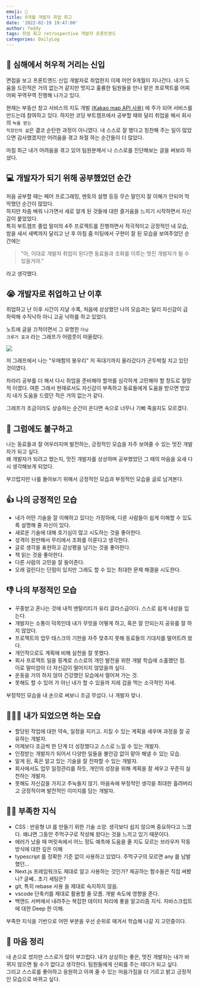 ```yaml
---
emoji: 🌊
title: 9개월 개발자 취업 회고
date: '2022-02-19 19:47:00'
author: Teddy
tags: 취업 회고 retrospective 개발자 프론트엔드
categories: DailyLog
---
```


## 🌊 심해에서 허우적 거리는 신입

면접을 보고 프론트엔드 신입 개발자로 취업한지 이제 어언 9개월이 지나간다. 내가 도움을 드린적은 거의 없는거 같지만 멋지고 훌륭한 팀원들을 만나 맡은 프로젝트를 어찌어찌 꾸역꾸역 진행해 나가고 있다.

현재는 부동산 창고 서비스의 지도 개발 [(Kakao map API 사용)](https://apis.map.kakao.com/web/) 에 주가 되어 서비스를 만드는데 참여하고 있다.
하지만 코딩 부트캠프에서 공부할 때와 달리 취업을 해서 회사의 <code class="language-text">녹을 받는 직장인의 삶</code>은 결코 순탄한 과정이 아니였다. 내 스스로 잘 했다고 칭찬해 주는 일이 많았으면 감사했겠지만 어려움을 겪고 좌절 하는 순간들이 더 많았다.

마침 최근 내가 어려움을 겪고 있어 팀원분께서 나 스스로를 진단해보는 글을 써보라 하셨다.

## 💻 개발자가 되기 위해 공부했었던 순간

처음 공부할 때는 페어 프로그래밍, 멘토의 설명 등등 무슨 말인지 잘 이해가 안되어 막막했던 순간이 많았다. <br />하지만 차츰 배워 나가면서 새로 알게 된 것들에 대한 즐거움을 느끼기 시작하면서 자신감이 붙었었다.
<br />특히 부트캠프 졸업 말미의 4주 프로젝트를 진행하면서 적극적이고 긍정적인 내 모습, 밤을 새서 새벽까지 달리고 난 후 아침 줌 미팅에서 구현이 잘 된 모습을 보여주었던 순간에는

> "아, 이대로 개발자 취업이 된다면 동료들과 조화를 이루는 멋진 개발자가 될 수 있을거야."

라고 생각했다.

## 😭 개발자로 취업하고 난 이후

취업하고 난 이후 시간이 지날 수록, 처음에 상상했던 나의 모습과는 달리 자신감이 급 하락해 수직낙하 아니 고공 낙하를 하고 있었다.

노트에 글을 끄적이면서 그 유명한 <code class="language-text">더닝 크루거 효과</code> 라는 그래프가 어렴풋이 떠올랐다.

![](https://ww.namu.la/s/d537591d053b6f0ccbca16cf29dd10f6274313f24f6941928954f06ae92264a34ac775d9916adbfe0b5c20a7b8ed68628b3b8c04c85447b8cb13629f4592770355acfb7116932be4509ad0e1fd478445612113eaf1111c8392bdbd2cd21abcf8)

저 그래프에서 나는 "우매함의 봉우리" 저 꼭대기까지 올라갔다가 곤두박질 치고 있던 것이였다.

차라리 공부를 더 해서 다시 취업을 준비해야 할까를 심각하게 고민해야 할 정도로 절망적 이였다. 여튼 그래서 현재로서도 자신감이 부족하고 동료들에게 도움을 받으면 받았지 내가 도움을 드렸던 적은 거의 없는거 같다.

그래프가 조금이라도 상승하는 순간이 온다면 속으로 너무나 기뻐 죽을지도 모르겠다.

## 🚨 그럼에도 불구하고

나는 동료들과 잘 어우러지며 발전하는, 긍정적인 모습을 자주 보여줄 수 있는 멋진 개발자가 되고 싶다.<br/>
왜 개발자가 되려고 했는지, 멋진 개발자를 상상하며 공부했었던 그 때의 마음을 요새 다시 생각해보게 되었다.

부끄럽지만 나를 돌아보기 위해서 긍정적인 모습과 부정적인 모습을 글로 남겨본다.

## 👍 나의 긍정적인 모습

- 내가 어떤 기술을 잘 이해하고 있다는 가정하에, 다른 사람들이 쉽게 이해할 수 있도록 설명해 줄 자신이 있다.
- 새로운 기술에 대해 호기심이 많고 시도하는 것을 좋아한다.
- 성격이 원만해서 무리에서 조화를 이룬다고 생각한다.
- 글로 생각을 표현하고 감상평을 남기는 것을 좋아한다.
- 책 읽는 것을 좋아한다.
- 다른 사람의 고민을 잘 들어준다.
- 오래 걸린다는 단점이 있지만 그래도 할 수 있는 최대한 문제 해결을 시도한다.

## 👎 나의 부정적인 모습

- 꾸중받고 혼나는 것에 내적 멘탈리티가 유리 글라스급이다. 스스로 쉽게 내상을 입는다.
- 개발자는 소통이 덕목인데 내가 무엇을 어떻게 하고, 혹은 잘 안되는지 공유를 잘 하지 않았다.
- 프로젝트의 업무 태스크의 기한을 자주 맞추지 못해 동료들의 기대치를 떨어트려 왔다.
- 개인적으로도 계획에 비해 실천을 잘 못했다.
- 회사 프로젝트 일을 핑계로 스스로의 개인 발전을 위한 개발 학습에 소홀했던 점. <br />이로 말미암아 더 자신감이 떨어지지 않았을까 싶다.
- 운동을 거의 하지 않아 건강했던 모습에서 멀어져 가는 것.
- 못해도 할 수 있어 가 아닌 내가 할 수 있을까 지레 겁을 먹는 소극적인 자세.

부정적인 모습을 내 손으로 써보니 조금 무섭다. 나 개발자 맞나.

## 🦹🏼‍♂️ 내가 되었으면 하는 모습

- 할당된 작업에 대한 약속, 일정을 지키고. 지킬 수 있는 계획을 세우며 과정을 잘 공유하는 개발자.
- 어제보다 조금씩 한 단계 더 성장했다고 스스로 느낄 수 있는 개발자.
- 인정받는 개발자가 되어서 다양한 일들을 불안감 없이 맡아 해낼 수 있는 모습.
- 알게 된, 혹은 알고 있는 기술을 잘 전파할 수 있는 개발자.
- 회사에서도 업무 일정관리를 하듯, 개인의 성장을 위해 계획을 잘 세우고 꾸준히 실천하는 개발자.
- 못해도 자신감을 가지고 주눅들지 않기. 마음속에 부정적인 생각을 최대한 흘려버리고 긍정적이며 발전적인 이미지를 담는 개발자.

## 🥷🏻 부족한 지식

- CSS : 반응형 UI 를 만들기 위한 기술 소양. 생각보다 쉽지 않으며 중요하다고 느꼈다. 왜냐면 그동안 주먹구구로 작성해 왔다는 것을 느끼고 있기 때문이다.
- 에러가 났을 때 머릿속에서 어느 정도 예측에 도움을 줄 지도 모르는 브라우저 작동방식에 대한 깊은 이해
- typescript 를 정확한 기준 없이 사용하고 있었다. 주먹구구의 모르면 any 를 남발했던...
- Next.js 프레임워크도 제대로 알고 사용하는 것인가? 제공하는 함수들은 직접 써봤나? 글쎄.. 초기 세팅은?
- git, 특히 rebase 사용 을 제대로 숙지하지 않음.
- vscode 단축키를 제대로 활용할 줄 모름. 개발 속도에 영향을 준다.
- 백엔드 서버에서 내려주는 복잡한 데이터 처리에 좋을 알고리즘 지식. 자바스크립트에 대한 Deep 한 이해.

부족한 지식을 기반으로 어떤 부분을 우선 순위로 매겨서 학습해 나갈 지 고민중이다.

## 🍎 마음 정리

내 손으로 썼지만 스스로가 많이 부끄럽다. 내가 상상하는 좋은, 멋진 개발자는 내가 바뀌지 않으면 될 수가 없다고 생각한다.
팀원들에게 신뢰를 주는 테디가 되고 싶다. <br />
그리고 스스로를 좋아하고 응원하고 아껴 줄 수 있는 마음가짐을 더 기르고 밝고 긍정적인 모습으로 바뀌고 싶다.

```toc

```
